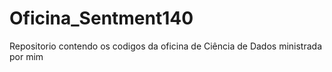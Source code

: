 # Oficina_Sentment140
Repositorio contendo os codigos da oficina de Ciência de Dados ministrada por mim
